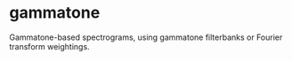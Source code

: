 gammatone
=========

Gammatone-based spectrograms, using gammatone filterbanks or Fourier transform weightings.
